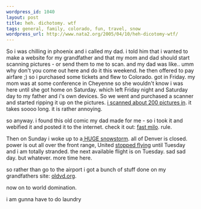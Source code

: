 ```yaml
--- 
wordpress_id: 1040
layout: post
title: heh. dichotomy. wtf
tags: general, family, colorado, fun, travel, snow
wordpress_url: http://www.nata2.org/2005/04/10/heh-dicotomy-wtf/
---
```

So i was chilling in phoenix and i called my dad. i told him that i wanted to make a website for my grandfather and that my mom and dad should start scanning pictures - or send them to me to scan. and my dad was like.. umm why don't you come out here and do it this weekend. he then offered to pay airfare ;) so i purchased some tickets and flew to Colorado. got in Friday. my mom was at some conference in Cheyenne so she wouldn't know i was here until she got home on Saturday. which left Friday night and Saturday day to my father and i's own devices. So we went and purchased a scanner and started ripping it up on the pictures. <a href="http://nata2.info/?path=pictures%2Ffamily">i scanned about 200 pictures in</a>. it takes soooo long. it is rather annoying. 

so anyway. i found this old comic my dad made for me - so i took it and webified it and posted it to the internet. check it out: <a href="http://www.fastmilo.com">fast milo</a>. rule. 

Then on Sunday i woke up to a<a href="http://nata2.info/?path=pictures%2FIncoming&img=colorado_radar_041005.jpg"> HUGE snowstorm</a>. all of Denver is closed. power is out all over the front range, United <a href="http://www.ua2go.com/flifo/FlightSummary.do?date=&deparr+value%3D=&time=&Check=&orig=&dest=&fs_type=Number&fltNbr=1458">stopped flying</a> until Tuesday and i am totally stranded. the next available flight is on Tuesday. sad sad day.  but whatever. more time here. 

so rather than go to the airport i got a bunch of stuff done on my grandfathers site: <a href="http://oldvd.org">oldvd.org</a>.

now on to world domination. 

i am gunna have to do laundry
